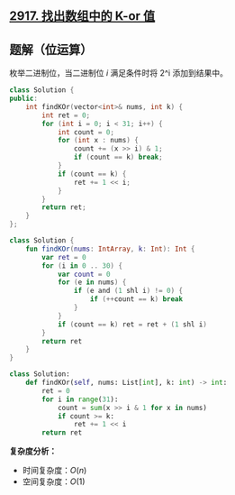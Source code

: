 ## [2917. 找出数组中的 K-or 值](https://leetcode.cn/problems/find-the-k-or-of-an-array/description/)

## 题解（位运算）

枚举二进制位，当二进制位 $i$ 满足条件时将 2^i 添加到结果中。

``` C++ []
class Solution {
public:
    int findKOr(vector<int>& nums, int k) {
        int ret = 0;
        for (int i = 0; i < 31; i++) {
            int count = 0;
            for (int x : nums) {
                count += (x >> i) & 1;
                if (count == k) break;
            }
            if (count == k) {
                ret += 1 << i;
            }
        }
        return ret;
    }
};
```
``` Kotlin []
class Solution {
    fun findKOr(nums: IntArray, k: Int): Int {
        var ret = 0
        for (i in 0 .. 30) {
            var count = 0
            for (e in nums) {
                if (e and (1 shl i) != 0) {
                    if (++count == k) break
                }
            }
            if (count == k) ret = ret + (1 shl i)
        }
        return ret
    }
}
```
``` Python []
class Solution:
    def findKOr(self, nums: List[int], k: int) -> int:
        ret = 0
        for i in range(31):
            count = sum(x >> i & 1 for x in nums)
            if count >= k:
                ret += 1 << i
        return ret
```

**复杂度分析：**

- 时间复杂度：$O(n)$
- 空间复杂度：$O(1)$
